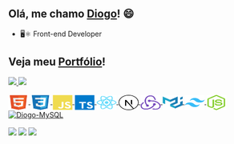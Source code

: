 ## Olá, me chamo <a href="https://diogofrr.vercel.app/" target="_blank">Diogo</a>! 😄

- 🖥⚛ Front-end Developer

## Veja meu <a href="https://diogofrr.vercel.app/" target="_blank">Portfólio</a>!

<a href="https://github.com/diogofrr">
  <picture>
    <source srcset="https://github-readme-stats-diogofrr.vercel.app/api?username=diogofrr&show_icons=true&theme=radical" media="(prefers-color-scheme: dark)" />
    <source srcset="https://github-readme-stats-diogofrr.vercel.app/api?username=diogofrr&show_icons=true&theme=light" media="(prefers-color-scheme: light), (prefers-color-scheme: no-preference)" />
    <img height="200em" src="https://github-readme-stats-diogofrr.vercel.app/api?username=diogofrr&show_icons=true" />
  </picture>
  
  <picture>
    <source srcset="https://github-readme-stats-diogofrr.vercel.app/api/top-langs/?username=diogofrr&theme=radical" media="(prefers-color-scheme: dark)" />
    <source srcset="https://github-readme-stats-diogofrr.vercel.app/api/top-langs/?username=diogofrr" media="(prefers-color-scheme: light), (prefers-color-scheme: no-preference)" />
    <img height="200em" src="https://github-readme-stats-diogofrr.vercel.app/api/top-langs/?username=diogofrr" />
  </picture>
</div>
<div style="display: inline_block">
  <br>
  <img align="center" alt="Diogo-HTML" height="30" width="40" src="https://raw.githubusercontent.com/devicons/devicon/master/icons/html5/html5-original.svg" />
  <img align="center" alt="Diogo-CSS" height="30" width="40" src="https://raw.githubusercontent.com/devicons/devicon/master/icons/css3/css3-original.svg" />
  <img align="center" alt="Diogo-JS" height="30" width="40" src="https://raw.githubusercontent.com/devicons/devicon/master/icons/javascript/javascript-plain.svg" />
  <img align="center" alt="Diogo-TS" height="30" width="40" src="https://raw.githubusercontent.com/devicons/devicon/master/icons/typescript/typescript-plain.svg" />
  <img align="center" alt="Diogo-ReactJs" height="30" width="40" src="https://raw.githubusercontent.com/devicons/devicon/master/icons/react/react-original.svg" />
  <img align="center" alt="Diogo-Next" height="30" width="40" src="https://raw.githubusercontent.com/devicons/devicon/master/icons/nextjs/nextjs-line.svg" />
  <img align="center" alt="Diogo-Redux" height="30" width="40" src="https://raw.githubusercontent.com/devicons/devicon/master/icons/redux/redux-original.svg" />
  <img align="center" alt="Diogo-MUI" height="30" width="40" src="https://raw.githubusercontent.com/devicons/devicon/master/icons/materialui/materialui-original.svg" />
  <img align="center" alt="Diogo-TailwindCSS" height="30" width="40" src="https://raw.githubusercontent.com/devicons/devicon/master/icons/tailwindcss/tailwindcss-plain.svg" />
  <img align="center" alt="Diogo-Node" height="30" width="40" src="https://raw.githubusercontent.com/devicons/devicon/master/icons/nodejs/nodejs-original.svg" />
  <img align="center" alt="Diogo-MySQL" height="30" width="40" src="https://cdn.jsdelivr.net/gh/devicons/devicon/icons/mysql/mysql-original.svg" />
</div>
<br>
<div> 
  <a href="https://wa.me/5531971890386" target="_blank"><img src="https://img.shields.io/badge/WhatsApp-25D366?style=for-the-badge&logo=whatsapp&logoColor=white" target="_blank" /></a>
 <a href="https://www.linkedin.com/in/diogo-ferreira-0513ba223/" target="_blank"><img src="https://img.shields.io/badge/-LinkedIn-%230077B5?style=for-the-badge&logo=linkedin&logoColor=white" target="_blank" /></a> 
  <a href = "mailto:diogofrr@gmail.com"><img src="https://img.shields.io/badge/Gmail-D14836?style=for-the-badge&logo=gmail&logoColor=white" target="_blank" /></a>
</div>
